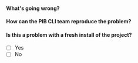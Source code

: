 #### What's going wrong?

#### How can the PIB CLI team reproduce the problem?

<!-- Please add a complete description of how to reproduce the problem -->

#### Is this a problem with a fresh install of the project?

- [ ] Yes
- [ ] No

<!--    
    - Participation in this open source project is subject to the Code of Conduct:
      [Code of Conduct](./CODE_OF_CONDUCT.md)
-->
